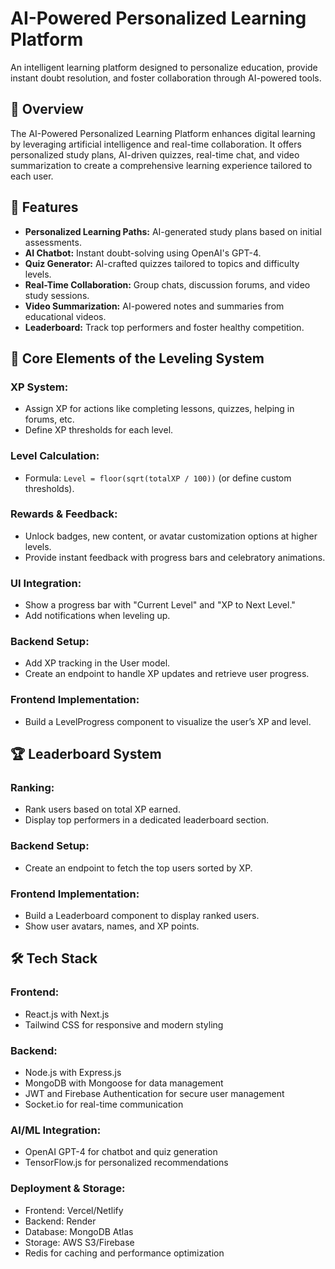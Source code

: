 # AI-Powered Personalized Learning Platform

An intelligent learning platform designed to personalize education, provide instant doubt resolution, and foster collaboration through AI-powered tools.

## 🌟 Overview

The AI-Powered Personalized Learning Platform enhances digital learning by leveraging artificial intelligence and real-time collaboration. It offers personalized study plans, AI-driven quizzes, real-time chat, and video summarization to create a comprehensive learning experience tailored to each user.

## 🚀 Features

- **Personalized Learning Paths:** AI-generated study plans based on initial assessments.
- **AI Chatbot:** Instant doubt-solving using OpenAI's GPT-4.
- **Quiz Generator:** AI-crafted quizzes tailored to topics and difficulty levels.
- **Real-Time Collaboration:** Group chats, discussion forums, and video study sessions.
- **Video Summarization:** AI-powered notes and summaries from educational videos.
- **Leaderboard:** Track top performers and foster healthy competition.

## 🎯 Core Elements of the Leveling System

### XP System:
- Assign XP for actions like completing lessons, quizzes, helping in forums, etc.
- Define XP thresholds for each level.

### Level Calculation:
- Formula: `Level = floor(sqrt(totalXP / 100))` (or define custom thresholds).

### Rewards & Feedback:
- Unlock badges, new content, or avatar customization options at higher levels.
- Provide instant feedback with progress bars and celebratory animations.

### UI Integration:
- Show a progress bar with "Current Level" and "XP to Next Level."
- Add notifications when leveling up.

### Backend Setup:
- Add XP tracking in the User model.
- Create an endpoint to handle XP updates and retrieve user progress.

### Frontend Implementation:
- Build a LevelProgress component to visualize the user’s XP and level.

## 🏆 Leaderboard System

### Ranking:
- Rank users based on total XP earned.
- Display top performers in a dedicated leaderboard section.

### Backend Setup:
- Create an endpoint to fetch the top users sorted by XP.

### Frontend Implementation:
- Build a Leaderboard component to display ranked users.
- Show user avatars, names, and XP points.

## 🛠️ Tech Stack

### Frontend:
- React.js with Next.js
- Tailwind CSS for responsive and modern styling

### Backend:
- Node.js with Express.js
- MongoDB with Mongoose for data management
- JWT and Firebase Authentication for secure user management
- Socket.io for real-time communication

### AI/ML Integration:
- OpenAI GPT-4 for chatbot and quiz generation
- TensorFlow.js for personalized recommendations

### Deployment & Storage:
- Frontend: Vercel/Netlify
- Backend: Render
- Database: MongoDB Atlas
- Storage: AWS S3/Firebase
- Redis for caching and performance optimization
